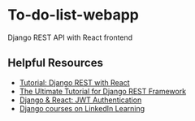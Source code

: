 # To-do-list-webapp
Django REST API with React frontend

## Helpful Resources
- [Tutorial: Django REST with React](#https://www.valentinog.com/blog/drf/)
- [The Ultimate Tutorial for Django REST Framework](https://sunscrapers.com/blog/ultimate-tutorial-django-rest-framework-part-1/)
- [Django & React: JWT Authentication](https://medium.com/@dakota.lillie/django-react-jwt-authentication-5015ee00ef9a)
- [Django courses on LinkedIn Learning](https://www.linkedin.com/learning/instructors/rudolf-olah?u=2121556)